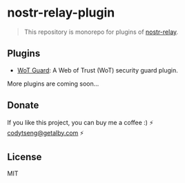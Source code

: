 # nostr-relay-plugin

> This repository is monorepo for plugins of [nostr-relay](https://github.com/CodyTseng/nostr-relay).

## Plugins

- [WoT Guard](./packages/wot-guard): A Web of Trust (WoT) security guard plugin.

More plugins are coming soon...

## Donate

If you like this project, you can buy me a coffee :) ⚡️ codytseng@getalby.com ⚡️

## License

MIT
